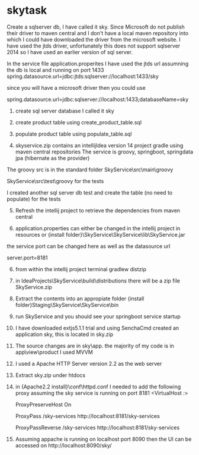 # skytask

Create a sqlserver db, I have called it sky. Since Microsoft do not publish their driver to maven central and I don't have a local maven repository into which I could have downloaded the driver from the microsoft website. I have used the jtds driver, unfortunately this does not support sqlserver 2014 so I have used an earlier version of sql server. 

In the service file application.properites I have used the jtds url assumning the db is local and running on port 1433
spring.datasource.url=jdbc:jtds:sqlserver://localhost:1433/sky

since you will have a microsoft driver then you could use 

spring.datasource.url=jdbc:sqlserver://localhost:1433;databaseName=sky

1) create sql server database I called it sky

2) create product table using create_product_table.sql

3) populate product table using populate_table.sql

4) skyservice.zip contains an intellijIdea version 14 project gradle using maven central repositories
The service is groovy, springboot, springdata jpa (hibernate as the provider) 

The groovy src is in the standard folder SkyService\src\main\groovy

SkyService\src\test\groovy for the tests 

I created another sql server db test and create the table (no need to populate) for the tests 

5) Refresh the intellij project to retrieve the dependencies from maven central 

6) application.properties can either be changed in the intellij project in resources or {install folder}\SkyService\SkyService\lib\SkyService.jar  

the service port can be changed here as well as the datasource url

server.port=8181

6) from within the intellij project terminal gradlew distzip

7) in IdeaProjects\SkyService\build\distributions there will be a zip file SkyService.zip

8) Extract the contents into an appropiate folder {install folder}Staging\SkyService\SkyService\bin

9) run SkyService and you should see your springboot service startup

10) I have downloaded extjs5.1.1 trial and using SenchaCmd created an application sky, this is located in sky.zip

11) The source changes are in sky\app. the majority of my code is in app\view\product I used MVVM

12) I used a Apache HTTP Server version 2.2 as the web server 

13)  Extract sky.zip under htdocs

14) in {Apache2.2 install}\conf\httpd.conf I needed to add the following proxy assuming the sky service is running on port 8181
<VirtualHost *:*>

    ProxyPreserveHost On
    
    ProxyPass /sky-services http://localhost:8181/sky-services
    
    ProxyPassReverse /sky-services  http://localhost:8181/sky-services
    
</VirtualHost>

15) Assuming appache is running on localhost port 8090 then the UI can be accessed on http://localhost:8090/sky/
